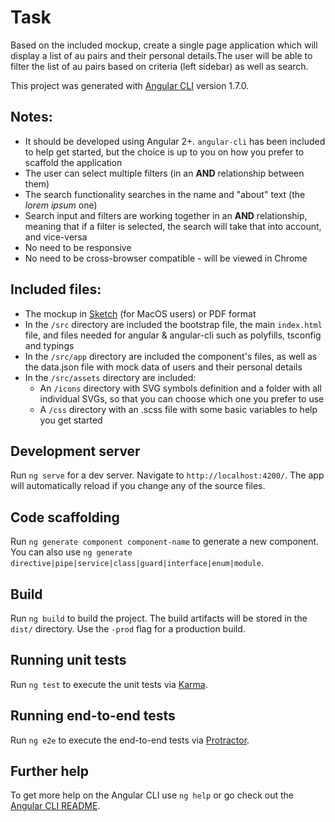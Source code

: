 # Task

Based on the included mockup, create a single page application which will display a list of au pairs and their personal details.The user will be able to filter the list of au pairs based on criteria (left sidebar) as well as search.

This project was generated with [Angular CLI](https://github.com/angular/angular-cli) version 1.7.0.


## Notes:

* It should be developed using Angular 2+. `angular-cli` has been included to help get started, but the choice is up to you on how you prefer to scaffold the application
* The user can select multiple filters (in an **AND** relationship between them)
* The search functionality searches in the name and "about" text (the *lorem ipsum* one)
* Search input and filters are working together in an **AND** relationship, meaning that if a filter is selected, the search will take that into account, and vice-versa
* No need to be responsive
* No need to be cross-browser compatible - will be viewed in Chrome


## Included files:

* The mockup in [Sketch](https://www.sketchapp.com/) (for MacOS users) or PDF format
* In the `/src` directory are included the bootstrap file, the main `index.html` file, and files needed for angular & angular-cli such as polyfills, tsconfig and typings
* In the `/src/app` directory are included the component's files, as well as the data.json file with mock data of users and their personal details
* In the `/src/assets` directory are included:
	* An `/icons` directory with SVG symbols definition and a folder with all individual SVGs, so that you can choose which one you prefer to use
	* A `/css` directory with an .scss file with some basic variables to help you get started


## Development server

Run `ng serve` for a dev server. Navigate to `http://localhost:4200/`. The app will automatically reload if you change any of the source files.

## Code scaffolding

Run `ng generate component component-name` to generate a new component. You can also use `ng generate directive|pipe|service|class|guard|interface|enum|module`.

## Build

Run `ng build` to build the project. The build artifacts will be stored in the `dist/` directory. Use the `-prod` flag for a production build.

## Running unit tests

Run `ng test` to execute the unit tests via [Karma](https://karma-runner.github.io).

## Running end-to-end tests

Run `ng e2e` to execute the end-to-end tests via [Protractor](http://www.protractortest.org/).

## Further help

To get more help on the Angular CLI use `ng help` or go check out the [Angular CLI README](https://github.com/angular/angular-cli/blob/master/README.md).
